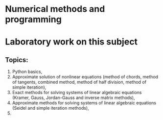 # Numerical methods and programming
# Laboratory work on this subject

## Topics:
1. Python basics,
2. Approximate solution of nonlinear equations (method of chords, method of tangents, combined method, method of half division, method of simple iteration),
3. Exact methods for solving systems of linear algebraic equations (Kramer, Gauss, Jordan-Gauss and inverse matrix methods),
4. Approximate methods for solving systems of linear algebraic equations (Seidel and simple iteration methods),
5. 
